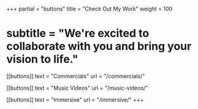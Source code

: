 +++
partial = "buttons"
title = "Check Out My Work"
weight = 100
# subtitle = "We're excited to collaborate with you and bring your vision to life."

[[buttons]]
text = "Commercials"
url = "/commercials/"

[[buttons]]
text = "Music Videos"
url = "/music-videos/"

[[buttons]]
text = "Immersive"
url = "/immersive/"
+++